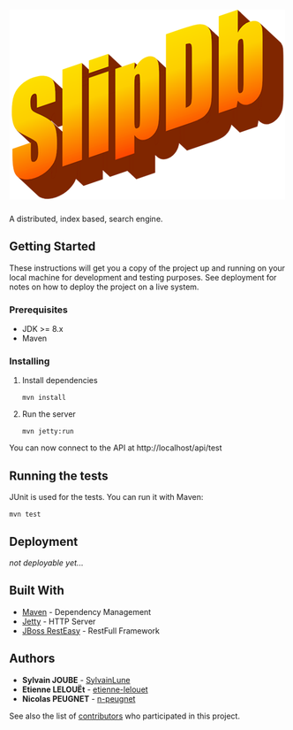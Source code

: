 # ![SlipDb](docs/slipdb.png)

A distributed, index based, search engine.


## Getting Started

These instructions will get you a copy of the project up and running on your local machine for development and testing purposes. See deployment for notes on how to deploy the project on a live system.

### Prerequisites

-   JDK >= 8.x
-   Maven

### Installing

1.  Install dependencies

    ```
    mvn install
    ```

2.  Run the server

    ```
    mvn jetty:run
    ```
You can now connect to the API at http://localhost/api/test

## Running the tests

JUnit is used for the tests. You can run it with Maven:

```
mvn test
```

## Deployment

_not deployable yet..._

## Built With

-   [Maven](https://maven.apache.org/) - Dependency Management
-   [Jetty](https://www.eclipse.org/jetty/) - HTTP Server
-   [JBoss RestEasy](https://resteasy.github.io/) - RestFull Framework

## Authors

-   **Sylvain JOUBE** - [SylvainLune](https://github.com/SylvainLune)
-   **Etienne LELOUËt** - [etienne-lelouet](https://github.com/etienne-lelouet)
-   **Nicolas PEUGNET** - [n-peugnet](https://github.com/n-peugnet)

See also the list of [contributors](https://github.com/slipsoft/slipdb/contributors) who participated in this project.
